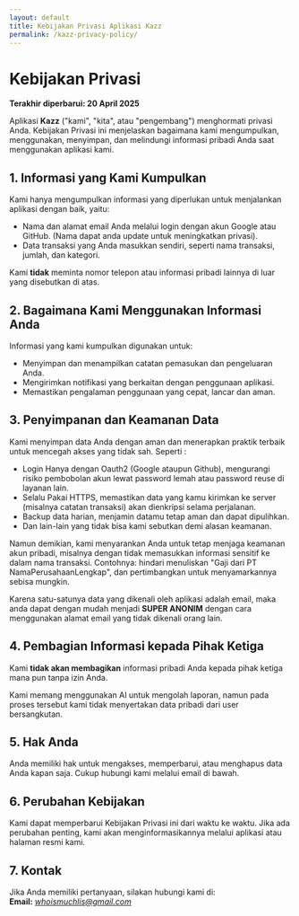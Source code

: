 ```yaml
---
layout: default
title: Kebijakan Privasi Aplikasi Kazz
permalink: /kazz-privacy-policy/
---
```


# Kebijakan Privasi

**Terakhir diperbarui: 20 April 2025**

Aplikasi **Kazz** ("kami", "kita", atau "pengembang") menghormati privasi Anda. Kebijakan Privasi ini menjelaskan bagaimana kami mengumpulkan, menggunakan, menyimpan, dan melindungi informasi pribadi Anda saat menggunakan aplikasi kami.

## 1. Informasi yang Kami Kumpulkan

Kami hanya mengumpulkan informasi yang diperlukan untuk menjalankan aplikasi dengan baik, yaitu:

- Nama dan alamat email Anda melalui login dengan akun Google atau GitHub. (Nama dapat anda update untuk meningkatkan privasi).
- Data transaksi yang Anda masukkan sendiri, seperti nama transaksi, jumlah, dan kategori.

Kami **tidak** meminta nomor telepon atau informasi pribadi lainnya di luar yang disebutkan di atas.

## 2. Bagaimana Kami Menggunakan Informasi Anda

Informasi yang kami kumpulkan digunakan untuk:

- Menyimpan dan menampilkan catatan pemasukan dan pengeluaran Anda.
- Mengirimkan notifikasi yang berkaitan dengan penggunaan aplikasi.
- Memastikan pengalaman penggunaan yang cepat, lancar dan aman.

## 3. Penyimpanan dan Keamanan Data

Kami menyimpan data Anda dengan aman dan menerapkan praktik terbaik untuk mencegah akses yang tidak sah. Seperti :

- Login Hanya dengan Oauth2 (Google ataupun Github), mengurangi risiko pembobolan akun lewat password lemah atau password reuse di layanan lain.
- Selalu Pakai HTTPS, memastikan data yang kamu kirimkan ke server (misalnya catatan transaksi) akan dienkripsi selama perjalanan.
- Backup data harian, menjamin datamu tetap aman dan dapat dipulihkan.
- Dan lain-lain yang tidak bisa kami sebutkan demi alasan keamanan.

Namun demikian, kami menyarankan Anda untuk tetap menjaga keamanan akun pribadi, misalnya dengan tidak memasukkan informasi sensitif ke dalam nama transaksi. Contohnya: hindari menuliskan "Gaji dari PT NamaPerusahaanLengkap", dan pertimbangkan untuk menyamarkannya sebisa mungkin.  

Karena satu-satunya data yang dikenali oleh aplikasi adalah email, maka anda dapat dengan mudah menjadi **SUPER ANONIM** dengan cara menggunakan alamat email yang tidak dikenali orang lain. 

## 4. Pembagian Informasi kepada Pihak Ketiga

Kami **tidak akan membagikan** informasi pribadi Anda kepada pihak ketiga mana pun tanpa izin Anda.  

Kami memang menggunakan AI untuk mengolah laporan, namun pada proses tersebut kami tidak menyertakan data pribadi dari user bersangkutan.

## 5. Hak Anda

Anda memiliki hak untuk mengakses, memperbarui, atau menghapus data Anda kapan saja. Cukup hubungi kami melalui email di bawah.

## 6. Perubahan Kebijakan

Kami dapat memperbarui Kebijakan Privasi ini dari waktu ke waktu. Jika ada perubahan penting, kami akan menginformasikannya melalui aplikasi atau halaman resmi kami.

## 7. Kontak

Jika Anda memiliki pertanyaan, silakan hubungi kami di:  
**Email:** *whoismuchlis@gmail.com*
